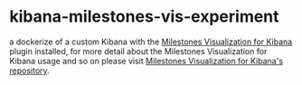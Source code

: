 # kibana-milestones-vis-experiment
a dockerize of a custom Kibana with the [Milestones Visualization for Kibana](https://github.com/walterra/kibana-milestones-vis) plugin installed, for more detail about the Milestones Visualization for Kibana usage and so on please visit [Milestones Visualization for Kibana's repository](https://github.com/walterra/kibana-milestones-vis).
